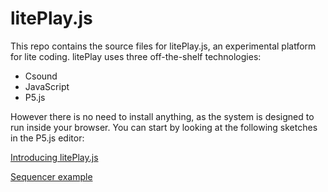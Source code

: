 litePlay.js
======

This repo contains the source files for litePlay.js, an experimental platform for lite coding. litePlay uses three off-the-shelf technologies:

- Csound
- JavaScript
- P5.js

However there is no need to install anything, as the system is designed to run inside your browser. You can start by looking at the following sketches in the P5.js editor:

[Introducing litePlay.js](https://editor.p5js.org/vlazzarini/sketches/gSpXKc2sX)

[Sequencer example](https://editor.p5js.org/vlazzarini/sketches/c4PhzF39r)

